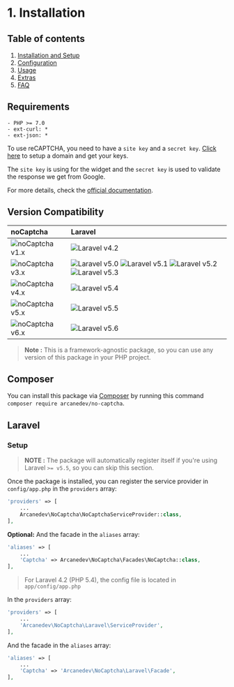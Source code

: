 # 1. Installation

## Table of contents

  1. [Installation and Setup](1-Installation-and-Setup.md)
  2. [Configuration](2-Configuration.md)
  3. [Usage](3-Usage.md)
  4. [Extras](4-Extras.md)
  5. [FAQ](5-FAQ.md)

## Requirements

    - PHP >= 7.0
    - ext-curl: *
    - ext-json: *

To use reCAPTCHA, you need to have a `site key` and a `secret key`. [Click here](https://www.google.com/recaptcha/admin) to setup a domain and get your keys.

The `site key` is using for the widget and the `secret key` is used to validate the response we get from Google.

For more details, check the [official documentation](https://developers.google.com/recaptcha/).

## Version Compatibility

| noCaptcha                         | Laravel                                                                                                             |
|:----------------------------------|:--------------------------------------------------------------------------------------------------------------------|
| ![noCaptcha v1.x][no_captcha_1_x] | ![Laravel v4.2][laravel_4_2]                                                                                        |
| ![noCaptcha v3.x][no_captcha_3_x] | ![Laravel v5.0][laravel_5_0] ![Laravel v5.1][laravel_5_1] ![Laravel v5.2][laravel_5_2] ![Laravel v5.3][laravel_5_3] |
| ![noCaptcha v4.x][no_captcha_4_x] | ![Laravel v5.4][laravel_5_4]                                                                                        |
| ![noCaptcha v5.x][no_captcha_5_x] | ![Laravel v5.5][laravel_5_5]                                                                                        |
| ![noCaptcha v6.x][no_captcha_6_x] | ![Laravel v5.6][laravel_5_6]                                                                                        |

> **Note :** This is a framework-agnostic package, so you can use any version of this package in your PHP project.

[laravel_4_2]:    https://img.shields.io/badge/v4.2-supported-brightgreen.svg?style=flat-square "Laravel v4.2"
[laravel_5_0]:    https://img.shields.io/badge/v5.0-supported-brightgreen.svg?style=flat-square "Laravel v5.0"
[laravel_5_1]:    https://img.shields.io/badge/v5.1-supported-brightgreen.svg?style=flat-square "Laravel v5.1"
[laravel_5_2]:    https://img.shields.io/badge/v5.2-supported-brightgreen.svg?style=flat-square "Laravel v5.2"
[laravel_5_3]:    https://img.shields.io/badge/v5.3-supported-brightgreen.svg?style=flat-square "Laravel v5.3"
[laravel_5_4]:    https://img.shields.io/badge/v5.4-supported-brightgreen.svg?style=flat-square "Laravel v5.4"
[laravel_5_5]:    https://img.shields.io/badge/v5.5-supported-brightgreen.svg?style=flat-square "Laravel v5.5"
[laravel_5_6]:    https://img.shields.io/badge/v5.6-supported-brightgreen.svg?style=flat-square "Laravel v5.6"

[no_captcha_1_x]: https://img.shields.io/badge/version-1.*-blue.svg?style=flat-square "noCaptcha v1.*"
[no_captcha_3_x]: https://img.shields.io/badge/version-3.*-blue.svg?style=flat-square "noCaptcha v3.*"
[no_captcha_4_x]: https://img.shields.io/badge/version-4.*-blue.svg?style=flat-square "noCaptcha v4.*"
[no_captcha_5_x]: https://img.shields.io/badge/version-5.*-blue.svg?style=flat-square "noCaptcha v5.*"
[no_captcha_6_x]: https://img.shields.io/badge/version-6.*-blue.svg?style=flat-square "noCaptcha v6.*"

## Composer

You can install this package via [Composer](http://getcomposer.org/) by running this command `composer require arcanedev/no-captcha`.

## Laravel

### Setup

> **NOTE :** The package will automatically register itself if you're using Laravel `>= v5.5`, so you can skip this section.

Once the package is installed, you can register the service provider in `config/app.php` in the `providers` array:

```php
'providers' => [
    ...
    Arcanedev\NoCaptcha\NoCaptchaServiceProvider::class,
],
```

**Optional:** And the facade in the `aliases` array:

```php
'aliases' => [
    ...
    'Captcha' => Arcanedev\NoCaptcha\Facades\NoCaptcha::class,
],
```

> For Laravel 4.2 (PHP 5.4), the config file is located in `app/config/app.php`

In the `providers` array:

```php
'providers' => [
    ...
    'Arcanedev\NoCaptcha\Laravel\ServiceProvider',
],
```

And the facade in the `aliases` array:

```php
'aliases' => [
    ...
    'Captcha' => 'Arcanedev\NoCaptcha\Laravel\Facade',
],
```
